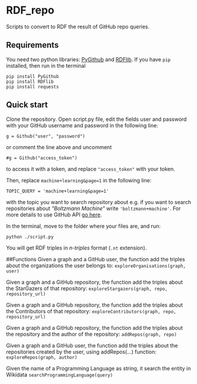 # RDF_repo
Scripts to convert to RDF the result of GitHub repo queries.

## Requirements
You need two python libraries: [PyGithub](https://pygithub.readthedocs.io/en/latest/introduction.html) and [RDFlib](https://rdflib.readthedocs.io/en/stable/). If you have `pip` installed, then run in the terminal
```
pip install PyGithub
pip install RDFlib
pip install requests
```

## Quick start
Clone the repository. Open script.py file, edit the fields user and password with your GitHub username and password in the following line:

```g = Github("user", "password")```

or comment the line above and uncomment 

```#g = Github("access_token") ```

to access it with a token, and replace `"access_token"` with your token.

Then, replace `machine+learning&page=1` in the following line: 

```TOPIC_QUERY = 'machine+learning&page=1'```

with the topic you want to search repository about e.g. if you want to search repositories about _"Boltzmann Machine"_ write `'boltzmann+machine'`. For more details to use GitHub API [go here](https://developer.github.com/v3/search/#search-repositories).

In the terminal, move to the folder where your files are, and run:

```python ./script.py```

You will get RDF triples in *n-triples* format (`.nt` extension). 

##Functions
Given a graph and a GitHub user, the function add the triples about the organizations the user belongs to:
```exploreOrganisations(graph, user)```

Given a graph and a GitHub repository, the function add the triples about the StarGazers of that repository:
```exploreStargazers(graph, repo, repository_url)```

Given a graph and a GitHub repository, the function add the triples about the Contributors of that repository:
```exploreContributors(graph, repo, repository_url)```

Given a graph and a GitHub repository, the function add the triples about the repository and the author of the repository:
```addRepos(graph, repo)```
    
Given a graph and a GitHub user, the function add the triples about the repositories created by the user, using addRepos(...) function:
```exploreRepos(graph, author)```

Given the name of a Programming Language as string, it search the entity in Wikidata
```searchProgrammingLanguage(query)```

